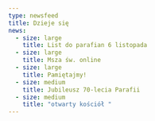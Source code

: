 ```yaml
---
type: newsfeed
title: Dzieje się
news:
  - size: large
    title: List do parafian 6 listopada
  - size: large
    title: Msza św. online
  - size: large
    title: Pamiętajmy!
  - size: medium
    title: Jubileusz 70-lecia Parafii
  - size: medium
    title: "otwarty kościół "
---
```

